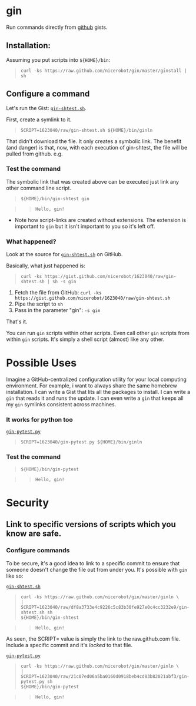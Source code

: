 # gin

Run commands directly from [github](https://gist.github.com/) gists.

## Installation:

Assuming you put scripts into `${HOME}/bin`:

>     curl -ks https://raw.github.com/nicerobot/gin/master/ginstall | sh

## Configure a command

Let's run the Gist: [`gin-shtest.sh`](https://gist.github.com/nicerobot/1623040/raw/gin-shtest.sh).

First, create a symlink to it.

>     SCRIPT=1623040/raw/gin-shtest.sh ${HOME}/bin/ginln

That didn't download the file. It only creates a symbolic link. The benefit (and danger) is that, now, with each execution of gin-shtest, the file will be pulled from github. e.g.

### Test the command

The symbolic link that was created above can be executed just link any other command line script.

>     ${HOME}/bin/gin-shtest gin

>>     Hello, gin!

- Note how script-links are created without extensions. The extension is important to `gin` but it isn't important to you so it's left off.

### What happened?

Look at the source for [`gin-shtest.sh`](https://gist.github.com/nicerobot/1623040/raw/gin-shtest.sh) on GitHub.

Basically, what just happened is:

>     curl -ks https://gist.github.com/nicerobot/1623040/raw/gin-shtest.sh | sh -s gin

1. Fetch the file from GitHub: `curl -ks https://gist.github.com/nicerobot/1623040/raw/gin-shtest.sh`
2. Pipe the script to `sh`
3. Pass in the parameter "gin": `-s gin`

That's it.

You can run `gin` scripts within other scripts. Even call other `gin` scripts from within `gin` scripts. It's simply a shell script (almost) like any other.

# Possible Uses

Imagine a GitHub-centralized configuration utility for your local computing environment. For example, i want to always share the same homebrew installation. I can write a Gist that lits all the packages to install. I can write a `gin` that reads it and runs the update. I can even write a `gin` that keeps all my `gin` symlinks consistent across machines.

### It works for python too

[`gin-pytest.py`](https://gist.github.com/nicerobot/1623040/raw/gin-pytest.py)

>     SCRIPT=1623040/gin-pytest.py ${HOME}/bin/ginln

### Test the command

>     ${HOME}/bin/gin-pytest

>>     Hello, gin!

# Security

## Link to specific versions of scripts which you know are safe.

### Configure commands

To be secure, it's a good idea to link to a specific commit to ensure that someone doesn't change the file out from under you. It's possible with `gin` like so:

[`gin-shtest.sh`](https://gist.github.com/nicerobot/1623040/raw/df8a3733e4c9226c5c83b30fe927e0c4cc3232e9/gin-shtest.sh)

>     curl -ks https://raw.github.com/nicerobot/gin/master/ginln \
>     | SCRIPT=1623040/raw/df8a3733e4c9226c5c83b30fe927e0c4cc3232e9/gin-shtest.sh sh
>     ${HOME}/bin/gin-shtest

>>     Hello, gin!

As seen, the SCRIPT= value is simply the link to the raw.github.com file. Include a specific commit and it's _locked_ to that file.

[`gin-pytest.py`](https://gist.github.com/nicerobot/1623040/raw/21c07ed06a5ba0160d0918beb4cd83b82021abf3/gin-pytest.py)

>     curl -ks https://raw.github.com/nicerobot/gin/master/ginln \
>     | SCRIPT=1623040/raw/21c07ed06a5ba0160d0918beb4cd83b82021abf3/gin-pytest.py sh
>     ${HOME}/bin/gin-pytest

>>     Hello, gin!
